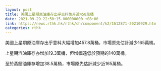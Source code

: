 ```yaml
---
layout: post
title: 美國上星期原油庫存出乎意料急升近458萬桶
date: 2021-09-29 22:50:15.000000000 +08:00
link: https://news.rthk.hk/rthk/ch/component/k2/1612871-20210929.htm
categories: rthk
---
```


美國上星期原油庫存出乎意料大幅增加457.8萬桶，市場原先估計減少165萬桶。

上星期汽油庫存亦增加19.3萬桶，但增幅遠低於預期的140萬桶。

至於蒸餾油庫存增加38.5萬桶，市場原先估計減少近165萬桶。
